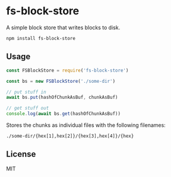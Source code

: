 # fs-block-store

A simple block store that writes blocks to disk.

```
npm install fs-block-store
```

## Usage

``` js
const FSBlockStore = require('fs-block-store')

const bs = new FSBlockStore('./some-dir')

// put stuff in
await bs.put(hashOfChunkAsBuf, chunkAsBuf)

// get stuff out
console.log(await bs.get(hashOfChunkAsBuf))
```

Stores the chunks as individual files with the following filenames:

```
./some-dir/{hex[1],hex[2]}/{hex[3],hex[4]}/{hex}
```

## License

MIT
